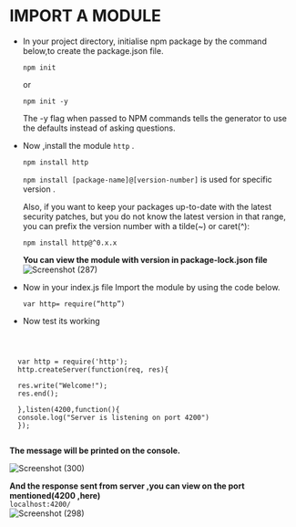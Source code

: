    #    IMPORT A MODULE
- In your project directory, initialise npm package by the command below,to create the package.json file.

  ``` 
  npm init 
  ```    
  
  or 
    
  ```
  npm init -y
  ```  
  
  The -y flag when passed to NPM commands tells the generator to use the defaults instead of asking questions. 
  
- Now ,install the module  `http` .  
  
  ``` 
  npm install http 
  ```  
   `npm install [package-name]@[version-number]` is used for specific version .   

   Also, if you want to keep your packages up-to-date with the latest security patches, but you do not know the latest version in that range, you can prefix the version number with a tilde(~) or caret(^):
  ```
  npm install http@^0.x.x
  ```  
  
  
  **You can view the module with version in package-lock.json file**
  ![Screenshot (287)](https://user-images.githubusercontent.com/68144616/134821166-d3a61c42-5d62-4131-ac92-6da7359685ec.png)

- Now in your index.js file
  Import the module by using the code below.

  ```
  var http= require(“http”)
  ```  
  
 
- Now test its working
```


  
  var http = require('http');
  http.createServer(function(req, res){

  res.write("Welcome!");    
  res.end();
 
  },listen(4200,function(){
  console.log("Server is listening on port 4200")
  });  
  
  ```

**The message will be printed on the console.**   

![Screenshot (300)](https://user-images.githubusercontent.com/68144616/135045658-b7825b7a-cb7b-4d38-b090-23fd74863a15.png)


**And the response sent from server ,you can view on the port mentioned(4200 ,here)**  
`localhost:4200/`   
![Screenshot (298)](https://user-images.githubusercontent.com/68144616/135044557-f2e32aeb-8da2-4175-b9c4-83c982d34071.png)
